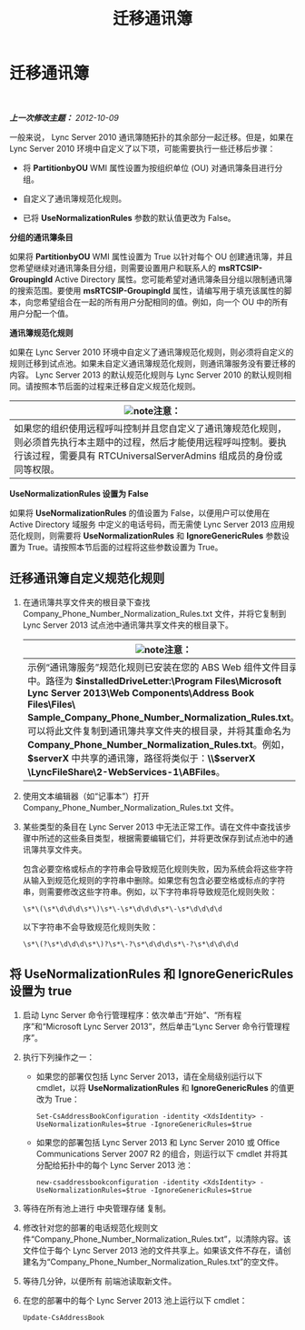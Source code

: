 ﻿---
title: 迁移通讯簿
TOCTitle: 迁移通讯簿
ms:assetid: ac7f0f39-4c6d-4702-8e25-93a73e3d800f
ms:mtpsurl: https://technet.microsoft.com/zh-cn/library/JJ205160(v=OCS.15)
ms:contentKeyID: 49313902
ms.date: 05/19/2016
mtps_version: v=OCS.15
ms.translationtype: HT
---

# 迁移通讯簿

 

_**上一次修改主题：** 2012-10-09_

一般来说， Lync Server 2010 通讯簿随拓扑的其余部分一起迁移。但是，如果在 Lync Server 2010 环境中自定义了以下项，可能需要执行一些迁移后步骤：

  - 将 **PartitionbyOU** WMI 属性设置为按组织单位 (OU) 对通讯簿条目进行分组。

  - 自定义了通讯簿规范化规则。

  - 已将 **UseNormalizationRules** 参数的默认值更改为 False。

**分组的通讯簿条目**

如果将 **PartitionbyOU** WMI 属性设置为 True 以针对每个 OU 创建通讯簿，并且您希望继续对通讯簿条目分组，则需要设置用户和联系人的 **msRTCSIP-GroupingId** Active Directory 属性。您可能希望对通讯簿条目分组以限制通讯簿的搜索范围。要使用 **msRTCSIP-GroupingId** 属性，请编写用于填充该属性的脚本，向您希望组合在一起的所有用户分配相同的值。例如，向一个 OU 中的所有用户分配一个值。

**通讯簿规范化规则**

如果在 Lync Server 2010 环境中自定义了通讯簿规范化规则，则必须将自定义的规则迁移到试点池。如果未自定义通讯簿规范化规则，则通讯簿服务没有要迁移的内容。 Lync Server 2013 的默认规范化规则与 Lync Server 2010 的默认规则相同。请按照本节后面的过程来迁移自定义规范化规则。

<table>
<thead>
<tr class="header">
<th><img src="images/Dn783119.note(OCS.15).gif" title="note" alt="note" />注意：</th>
</tr>
</thead>
<tbody>
<tr class="odd">
<td>如果您的组织使用远程呼叫控制并且您自定义了通讯簿规范化规则，则必须首先执行本主题中的过程，然后才能使用远程呼叫控制。要执行该过程，需要具有 RTCUniversalServerAdmins 组成员的身份或同等权限。</td>
</tr>
</tbody>
</table>


**UseNormalizationRules 设置为 False**

如果将 **UseNormalizationRules** 的值设置为 False，以便用户可以使用在 Active Directory 域服务 中定义的电话号码，而无需使 Lync Server 2013 应用规范化规则，则需要将 **UseNormalizationRules** 和 **IgnoreGenericRules** 参数设置为 True。请按照本节后面的过程将这些参数设置为 True。

## 迁移通讯簿自定义规范化规则

1.  在通讯簿共享文件夹的根目录下查找 Company\_Phone\_Number\_Normalization\_Rules.txt 文件，并将它复制到 Lync Server 2013 试点池中通讯簿共享文件夹的根目录下。
    
    <table>
    <thead>
    <tr class="header">
    <th><img src="images/Dn783119.note(OCS.15).gif" title="note" alt="note" />注意：</th>
    </tr>
    </thead>
    <tbody>
    <tr class="odd">
    <td>示例“通讯簿服务”规范化规则已安装在您的 ABS Web 组件文件目录中。路径为 <strong>$installedDriveLetter:\Program Files\Microsoft Lync Server 2013\Web Components\Address Book Files\Files\ Sample_Company_Phone_Number_Normalization_Rules.txt</strong>。可以将此文件复制到通讯簿共享文件夹的根目录，并将其重命名为 <strong>Company_Phone_Number_Normalization_Rules.txt</strong>。例如， <strong>$serverX</strong> 中共享的通讯簿，路径将类似于：<strong>\\$serverX \LyncFileShare\2-WebServices-1\ABFiles</strong>。</td>
    </tr>
    </tbody>
    </table>


2.  使用文本编辑器（如“记事本”）打开 Company\_Phone\_Number\_Normalization\_Rules.txt 文件。

3.  某些类型的条目在 Lync Server 2013 中无法正常工作。请在文件中查找该步骤中所述的这些条目类型，根据需要编辑它们，并将更改保存到试点池中的通讯簿共享文件夹。
    
    包含必要空格或标点的字符串会导致规范化规则失败，因为系统会将这些字符从输入到规范化规则的字符串中删除。如果您有包含必要空格或标点的字符串，则需要修改这些字符串。例如，以下字符串将导致规范化规则失败：
    
        \s*\(\s*\d\d\d\s*\)\s*\-\s*\d\d\d\s*\-\s*\d\d\d\d
    
    以下字符串不会导致规范化规则失败：
    
        \s*\(?\s*\d\d\d\s*\)?\s*\-?\s*\d\d\d\s*\-?\s*\d\d\d\d

## 将 UseNormalizationRules 和 IgnoreGenericRules 设置为 true

1.  启动 Lync Server 命令行管理程序：依次单击“开始”、“所有程序”和“Microsoft Lync Server 2013”，然后单击“Lync Server 命令行管理程序”。

2.  执行下列操作之一：
    
      - 如果您的部署仅包括 Lync Server 2013，请在全局级别运行以下 cmdlet，以将 **UseNormalizationRules** 和 **IgnoreGenericRules** 的值更改为 True：
        
            Set-CsAddressBookConfiguration -identity <XdsIdentity> -UseNormalizationRules=$true -IgnoreGenericRules=$true
    
      - 如果您的部署包括 Lync Server 2013 和 Lync Server 2010 或 Office Communications Server 2007 R2 的组合，则运行以下 cmdlet 并将其分配给拓扑中的每个 Lync Server 2013 池：
        
            new-csaddressbookconfiguration -identity <XdsIdentity> -UseNormalizationRules=$true -IgnoreGenericRules=$true

3.  等待在所有池上进行 中央管理存储 复制。

4.  修改针对您的部署的电话规范化规则文件“Company\_Phone\_Number\_Normalization\_Rules.txt”，以清除内容。该文件位于每个 Lync Server 2013 池的文件共享上。如果该文件不存在，请创建名为“Company\_Phone\_Number\_Normalization\_Rules.txt”的空文件。

5.  等待几分钟，以便所有 前端池读取新文件。

6.  在您的部署中的每个 Lync Server 2013 池上运行以下 cmdlet：
    
        Update-CsAddressBook

